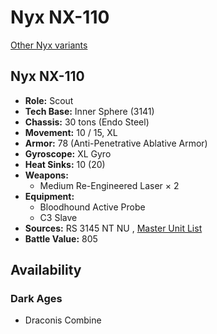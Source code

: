 # Nyx NX-110 

[Other Nyx variants](../nyx.md) 

## Nyx NX-110 

- **Role:** Scout 
- **Tech Base:** Inner Sphere (3141) 
- **Chassis:** 30 tons (Endo Steel) 
- **Movement:** 10 / 15, XL 
- **Armor:** 78 (Anti-Penetrative Ablative Armor) 
- **Gyroscope:** XL Gyro 
- **Heat Sinks:** 10 (20) 
- **Weapons:** 
  - Medium Re-Engineered Laser × 2 
- **Equipment:** 
  - Bloodhound Active Probe 
  - C3 Slave 
- **Sources:** RS 3145 NT NU , [Master Unit List](http://masterunitlist.info/Unit/Details/6936/nyx-nx-110) 
- **Battle Value:** 805 

## Availability 

### Dark Ages 

- Draconis Combine 

